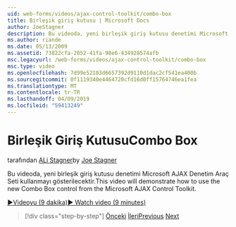 ```yaml
---
uid: web-forms/videos/ajax-control-toolkit/combo-box
title: Birleşik giriş kutusu | Microsoft Docs
author: JoeStagner
description: Bu videoda, yeni birleşik giriş kutusu denetimi Microsoft AJAX Denetim Araç Seti kullanmayı gösterilecektir.
ms.author: riande
ms.date: 05/13/2009
ms.assetid: 73822cfa-2052-41fa-98e6-434928574afb
msc.legacyurl: /web-forms/videos/ajax-control-toolkit/combo-box
msc.type: video
ms.openlocfilehash: 7d99e52103d6657392d9110d1dac2cf541ea400b
ms.sourcegitcommit: 0f1119340e4464720cfd16d0ff15764746ea1fea
ms.translationtype: MT
ms.contentlocale: tr-TR
ms.lasthandoff: 04/09/2019
ms.locfileid: "59413249"
---
```

# <a name="combo-box"></a><span data-ttu-id="e0f7f-103">Birleşik Giriş Kutusu</span><span class="sxs-lookup"><span data-stu-id="e0f7f-103">Combo Box</span></span>

<span data-ttu-id="e0f7f-104">tarafından [ALi Stagner](https://github.com/JoeStagner)</span><span class="sxs-lookup"><span data-stu-id="e0f7f-104">by [Joe Stagner](https://github.com/JoeStagner)</span></span>

<span data-ttu-id="e0f7f-105">Bu videoda, yeni birleşik giriş kutusu denetimi Microsoft AJAX Denetim Araç Seti kullanmayı gösterilecektir.</span><span class="sxs-lookup"><span data-stu-id="e0f7f-105">This video will demonstrate how to use the new Combo Box control from the Microsoft AJAX Control Toolkit.</span></span>

[<span data-ttu-id="e0f7f-106">&#9654;Videoyu (9 dakika)</span><span class="sxs-lookup"><span data-stu-id="e0f7f-106">&#9654; Watch video (9 minutes)</span></span>](https://channel9.msdn.com/Blogs/ASP-NET-Site-Videos/combo-box)

> [!div class="step-by-step"]
> <span data-ttu-id="e0f7f-107">[Önceki](color-picker.md)
> [İleri](editor-control.md)</span><span class="sxs-lookup"><span data-stu-id="e0f7f-107">[Previous](color-picker.md)
[Next](editor-control.md)</span></span>
